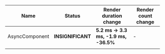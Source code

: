 | Name           | Status            | Render duration change                | Render count change |
| -------------- | ----------------- | ------------------------------------- | ------------------- |
| AsyncComponent | **INSIGNIFICANT** | **5.2 ms -> 3.3 ms, -1.9 ms, -36.5%** | -                   |
|                |                   |                                       |                     |
